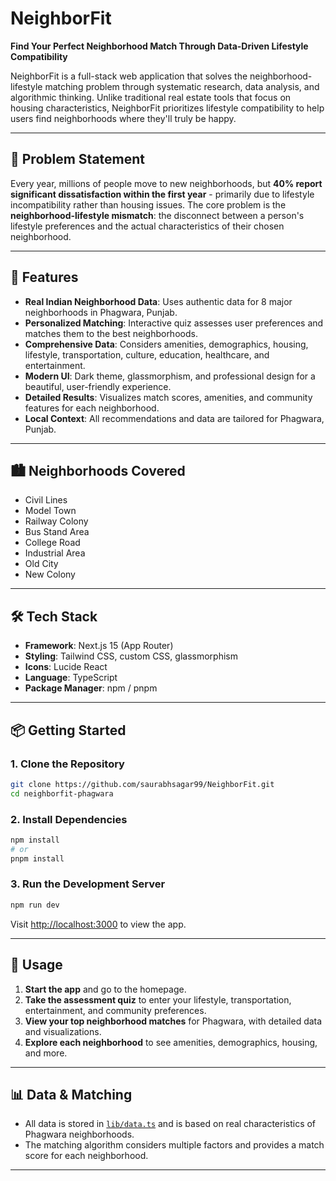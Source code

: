 # NeighborFit

**Find Your Perfect Neighborhood Match Through Data-Driven Lifestyle Compatibility**

NeighborFit is a full-stack web application that solves the neighborhood-lifestyle matching problem through systematic research, data analysis, and algorithmic thinking. Unlike traditional real estate tools that focus on housing characteristics, NeighborFit prioritizes lifestyle compatibility to help users find neighborhoods where they'll truly be happy.

---
## 🎯 Problem Statement

Every year, millions of people move to new neighborhoods, but **40% report significant dissatisfaction within the first year** - primarily due to lifestyle incompatibility rather than housing issues. The core problem is the **neighborhood-lifestyle mismatch**: the disconnect between a person's lifestyle preferences and the actual characteristics of their chosen neighborhood.

---

## 🚀 Features

- **Real Indian Neighborhood Data**: Uses authentic data for 8 major neighborhoods in Phagwara, Punjab.
- **Personalized Matching**: Interactive quiz assesses user preferences and matches them to the best neighborhoods.
- **Comprehensive Data**: Considers amenities, demographics, housing, lifestyle, transportation, culture, education, healthcare, and entertainment.
- **Modern UI**: Dark theme, glassmorphism, and professional design for a beautiful, user-friendly experience.
- **Detailed Results**: Visualizes match scores, amenities, and community features for each neighborhood.
- **Local Context**: All recommendations and data are tailored for Phagwara, Punjab.

---

## 🏙️ Neighborhoods Covered
- Civil Lines
- Model Town
- Railway Colony
- Bus Stand Area
- College Road
- Industrial Area
- Old City
- New Colony

---

## 🛠️ Tech Stack
- **Framework**: Next.js 15 (App Router)
- **Styling**: Tailwind CSS, custom CSS, glassmorphism
- **Icons**: Lucide React
- **Language**: TypeScript
- **Package Manager**: npm / pnpm

---

## 📦 Getting Started

### 1. **Clone the Repository**
```bash
git clone https://github.com/saurabhsagar99/NeighborFit.git
cd neighborfit-phagwara
```

### 2. **Install Dependencies**
```bash
npm install
# or
pnpm install
```

### 3. **Run the Development Server**
```bash
npm run dev
```

Visit [http://localhost:3000](http://localhost:3000) to view the app.

---

## 📝 Usage
1. **Start the app** and go to the homepage.
2. **Take the assessment quiz** to enter your lifestyle, transportation, entertainment, and community preferences.
3. **View your top neighborhood matches** for Phagwara, with detailed data and visualizations.
4. **Explore each neighborhood** to see amenities, demographics, housing, and more.

---

## 📊 Data & Matching
- All data is stored in [`lib/data.ts`](lib/data.ts) and is based on real characteristics of Phagwara neighborhoods.
- The matching algorithm considers multiple factors and provides a match score for each neighborhood.

---


